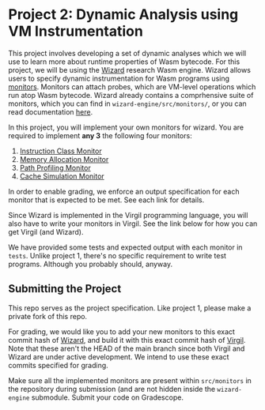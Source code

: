# Project 2: Dynamic Analysis using VM Instrumentation

This project involves developing a set of dynamic analyses which we will use to 
learn more about runtime properties of Wasm bytecode. For this project, we will
be using the [Wizard](https://github.com/titzer/wizard-engine.git) research
Wasm engine. Wizard allows users to specify dynamic instrumentation for Wasm
programs using [monitors](https://dl.acm.org/doi/10.1145/3620666.3651338).
Monitors can attach probes, which are VM-level operations which run atop
Wasm bytecode. Wizard already contains a comprhensive suite of monitors, which
you can find in `wizard-engine/src/monitors/`, or you can read documentation 
[here](https://github.com/titzer/wizard-engine/blob/master/doc/Monitors.md).

In this project, you will implement your own monitors for wizard. You are 
required to implement **any 3** the following four monitors:

1. [Instruction Class Monitor](docs/iclass.md)
2. [Memory Allocation Monitor](docs/malloc-prof.md)
3. [Path Profiling Monitor](docs/path-prof.md)
4. [Cache Simulation Monitor](docs/cache-prof.md)

In order to enable grading, we enforce an output specification for each monitor 
that is expected to be met. See each link for details.

Since Wizard is implemented in the Virgil programming language, you will also
have to write your monitors in Virgil. See the link below for how you can get
Virgil (and Wizard).

We have provided some tests and expected output with each monitor in `tests`.
Unlike project 1, there's no specific requirement to write test programs. 
Although you probably should, anyway.

## Submitting the Project

This repo serves as the project specification. Like project 1, please make a
private fork of this repo.

For grading, we would like you
to add your new monitors to this exact commit hash of 
[Wizard](https://github.com/titzer/wizard-engine/tree/b58bfdff631500a5c57f057b32a1e5b702b3197c),
and build it with this exact commit hash of 
[Virgil](https://github.com/titzer/virgil/tree/a72a35f7f139706c1db293c4e239f735196db4bf).
Note that these aren't the HEAD of the main branch since both Virgil and Wizard
are under active development. We intend to use these exact commits specified
for grading. 

Make sure all the implemented monitors are present within `src/monitors` in the
repository during submission (and are not hidden inside the `wizard-engine`
submodule. Submit your code on Gradescope.



